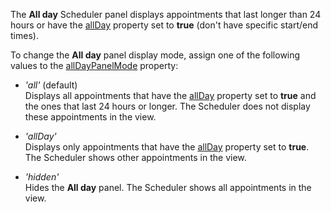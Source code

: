 The **All day** Scheduler panel displays appointments that last longer than 24 hours or have the [allDay](/Documentation/ApiReference/UI_Components/dxScheduler/Interfaces/dxSchedulerAppointment/#allDay) property set to **true** (don't have specific start/end times).
<!--split-->

To change the **All day** panel display mode, assign one of the following values to the [allDayPanelMode](/Documentation/ApiReference/UI_Components/dxScheduler/Configuration/#allDayPanelMode) property:

- *'all'* (default)     
Displays all appointments that have the [allDay](/Documentation/ApiReference/UI_Components/dxScheduler/Interfaces/dxSchedulerAppointment/#allDay) property set to **true** and the ones that last 24 hours or longer. The Scheduler does not display these appointments in the view.

- *'allDay'*   
Displays only appointments that have the [allDay](/Documentation/ApiReference/UI_Components/dxScheduler/Interfaces/dxSchedulerAppointment/#allDay) property set to **true**. The Scheduler shows other appointments in the view.

- *'hidden'*    
Hides the **All day** panel. The Scheduler shows all appointments in the view.